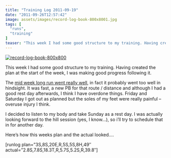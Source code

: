 ```yaml
---
title: "Training Log 2011-09-19"
date: "2011-09-26T12:57:42"
image: assets/images/record-log-book-800x8001.jpg
tags: [
  "runs",
  "training"
]
teaser: "This week I had some good structure to my training. Having created the plan at the start of the week, I was making good progress following it. The mid week long run went really well, in fact it probably went too well in hindsight. It was fast, a new PB for that route / distance [&hellip;]\n"
---
```

[![record-log-book-800x800](https://kennetrunner.com/wp-content/uploads/2011/09/record-log-book-800x800_thumb.jpg "record-log-book-800x800")](https://kennetrunner.com/wp-content/uploads/2011/09/record-log-book-800x800.jpg)

This week I had some good structure to my training. Having created the plan at the start of the week, I was making good progress following it.

The [mid week long run went really well](https://kennetrunner.com/2011/nailed-this-weeks-long-run), in fact it probably went too well in hindsight. It was fast, a new PB for that route / distance and although I had a good rest day afterwards, I think I have overdone things. Friday and Saturday I got out as planned but the soles of my feet were really painful – overuse injury I think.

I decided to listen to my body and take Sunday as a rest day. I was actually looking forward to the hill session (yes, I know…), so i’ll try to schedule that in for another day.

Here’s how this weeks plan and the actual looked….

\[runlog plan=”3S,8S,20E,R,5S,5S,8H,49″ actual=”2.8S,7.8S,18.3T,R,5.7S,5.2S,R,39.8″\]
